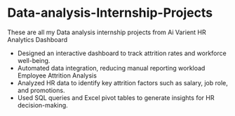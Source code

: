 # Data-analysis-Internship-Projects
These are all my Data analysis internship projects from Ai Varient
HR Analytics Dashboard 
- Designed an interactive dashboard to track attrition rates and workforce well-being.
- Automated data integration, reducing manual reporting workload 
Employee Attrition Analysis 
- Analyzed HR data to identify key attrition factors such as salary, job role, and promotions.
- Used SQL queries and Excel pivot tables to generate insights for HR decision-making.
